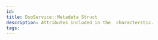 ```yaml
---
id: 
title: DsoService::Metadata Struct
description: Attributes included in the  characterstic.
tags:
---
```

